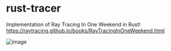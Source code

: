 # rust-tracer
Implementation of Ray Tracing In One Weekend in Rust!
https://raytracing.github.io/books/RayTracingInOneWeekend.html

![image](https://github.com/to-boss/rust-tracer/assets/56630394/c016d67c-48a7-4df6-b71a-448d952712da)
